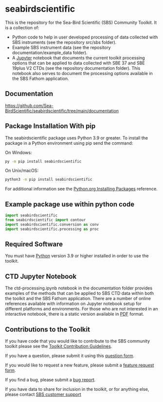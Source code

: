 # seabirdscientific

This is the repository for the Sea-Bird Scientific (SBS) Community Toolkit. It is a collection of:

- Python code to help in user developed processing of data collected with SBS instruments (see the repository src/sbs folder).
- Example SBS instrument data (see the repository documentation/example_data folder).
- A [Jupyter](https://jupyter.org/) notebook that documents the current toolkit processing options that can be applied to data collected with SBE 37 and SBE 19plus V2 CTDs (see the repository documentation folder). This notebook also serves to document the processing options available in the SBS Fathom application.

## Documentation
<!-- TODO: change the following link to the sphinx generated docs when it's ready -->
<https://github.com/Sea-BirdScientific/seabirdscientific/tree/main/documentation>  

## Package Installation With pip

The seabirdscientific package uses Python 3.9 or greater. To install the package in a Python
environment using pip send the command:

On Windows:

``` bash
py -m pip install seabirdscientific
```

On Unix/macOS:

``` bash
python3 -m pip install seabirdscientific
```

For additional information see the
[Python.org Installing Packages](https://packaging.python.org/en/latest/tutorials/installing-packages/#installing-packages) reference.

## Example package use within python code

```python
import seabirdscientific
from seabirdscientific import contour
import seabirdscientific.conversion as conv
import seabirdscientific.processing as proc
```

## Required Software

You must have [Python](https://www.python.org/downloads/) version 3.9 or higher installed in order to use the toolkit.

## CTD Jupyter Notebook

The ctd-processing.ipynb notebook in the documentation folder provides examples of the methods that can be applied to SBS CTD data within both the toolkit and the SBS Fathom application. There are a number of online references available with information on Jupyter notebook setup for different platforms and environments. For those who are not interested in an interactive notebook, there is a static version available in [PDF](https://github.com/Sea-BirdScientific/seabirdscientific/blob/main/documentation/ctd-notebook.pdf) format.

## Contributions to the Toolkit

If you have code that you would like to contribute to the SBS community toolkit please see the [Toolkit Contribution Guidelines](CONTRIBUTING.md).

If you have a question, please submit it using this [question form](https://github.com/Sea-BirdScientific/seabirdscientific/issues/new?template=question.md).

If you would like to request a new feature, please submit a [feature request form](https://github.com/Sea-BirdScientific/seabirdscientific/issues/new?template=feature_request.md).

If you find a bug, please submit a [bug report](https://github.com/Sea-BirdScientific/seabirdscientific/issues/new?template=bug_report.md).

If you have data to share for inclusion in the toolkit, or for anything else, please contact [SBS customer support](https://www.seabird.com/support)
